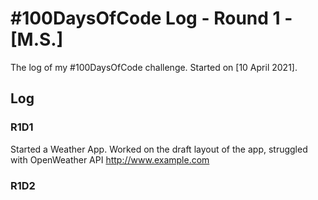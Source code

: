 # #100DaysOfCode Log - Round 1 - [M.S.]

The log of my #100DaysOfCode challenge. Started on [10 April 2021].

## Log

### R1D1 
Started a Weather App. Worked on the draft layout of the app, struggled with OpenWeather API http://www.example.com

### R1D2

